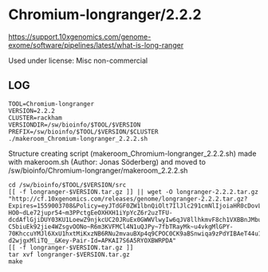 Chromium-longranger/2.2.2
========================

<https://support.10xgenomics.com/genome-exome/software/pipelines/latest/what-is-long-ranger>

Used under license:
Misc non-commercial

LOG
---

    TOOL=Chromium-longranger
    VERSION=2.2.2
    CLUSTER=rackham
    VERSIONDIR=/sw/bioinfo/$TOOL/$VERSION
    PREFIX=/sw/bioinfo/$TOOL/$VERSION/$CLUSTER
    ./makeroom_Chromium-longranger_2.2.2.sh

Structure creating script (makeroom_Chromium-longranger_2.2.2.sh) made with makeroom.sh (Author: Jonas Söderberg) and moved to /sw/bioinfo/Chromium-longranger/makeroom_2.2.2.sh

    cd /sw/bioinfo/$TOOL/$VERSION/src
    [[ -f longranger-$VERSION.tar.gz ]] || wget -O longranger-2.2.2.tar.gz "http://cf.10xgenomics.com/releases/genome/longranger-2.2.2.tar.gz?Expires=1559003708&Policy=eyJTdGF0ZW1lbnQiOlt7IlJlc291cmNlIjoiaHR0cDovL2NmLjEweGdlbm9taWNzLmNvbS9yZWxlYXNlcy9nZW5vbWUvbG9uZ3Jhbmdlci0yLjIuMi50YXIuZ3oiLCJDb25kaXRpb24iOnsiRGF0ZUxlc3NUaGFuIjp7IkFXUzpFcG9jaFRpbWUiOjE1NTkwMDM3MDh9fX1dfQ__&Signature=VwJPHTNyj22P6psstFUunTzwmALA3OK-HO0~dLe72jupr54~m3PPctgEeOXHXH1iYpYcZ6r2uzTFU-dcdAflGjiDUY03KU1LoewZ9njkcUC20JRuEx0GWWVlwyIw6qJV8llhkmvF8ch1VXBBnJMbuQFapcNoZ2-C5biuEk92jie4WZsgvOONo~R6m3KVFMCl4N1uQJPy~7fbTRayMk~u4vkgMlGPY-70KhccuYMJl6XxU1hxtMiKxzNB6RNu2mvauBXp4q9CPOC0CK9aBSnwiqa9zPdYIBAeT44u1dmLSbt1OcJuTyjouEiWjpp4~3PcOeTw02oOY7-d2wjgxMliTQ__&Key-Pair-Id=APKAI7S6A5RYOXBWRPDA"
    [[ -f longranger-$VERSION.tar.gz ]]
    tar xvf longranger-$VERSION.tar.gz
    make

